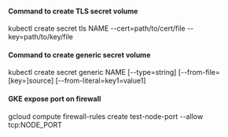 
#### Command to create TLS secret volume
kubectl create secret tls NAME --cert=path/to/cert/file --key=path/to/key/file
#### Command to create generic secret volume
kubectl create secret generic NAME [--type=string] [--from-file=[key=]source] [--from-literal=key1=value1]
#### GKE expose port on firewall
gcloud compute firewall-rules create test-node-port --allow tcp:NODE_PORT
